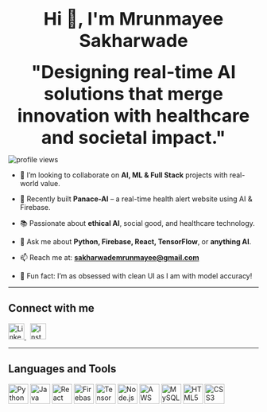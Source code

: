 <h1 align="center"><b><span style="font-size: 36px;">Hi 👋, I'm Mrunmayee Sakharwade</span></h1></b>

<p align="center">
  <b><span style="font-size: 36px;">"Designing real-time AI solutions that merge innovation with healthcare and societal impact."</span></b>
</p>

<p align="left">
  <img src="https://komarev.com/ghpvc/?username=mrunmayeexyz&label=Profile%20views&color=0e75b6&style=flat" alt="profile views" />
</p>

- 🤝 I’m looking to collaborate on **AI, ML & Full Stack** projects with real-world value.
  
- 🚀 Recently built **Panace-AI** – a real-time health alert website using AI & Firebase.
  
- 📚 Passionate about **ethical AI**, social good, and healthcare technology.
  
- 💬 Ask me about **Python, Firebase, React, TensorFlow**, or **anything AI**.
  
- 📫 Reach me at: **sakharwademrunmayee@gmail.com**
  
- 🎯 Fun fact: I’m as obsessed with clean UI as I am with model accuracy!

---

##  Connect with me</b>  
<p align="left">
  <a href="https://www.linkedin.com/in/mrunmayee-sakharwade-090969245/" target="_blank">
    <img src="https://cdn.jsdelivr.net/gh/devicons/devicon/icons/linkedin/linkedin-original.svg" alt="LinkedIn" width="32" height="32"/>
  </a>
  &nbsp;
  <a href="https://instagram.com/_eeyamnurm_" target="_blank">
    <img src="https://upload.wikimedia.org/wikipedia/commons/a/a5/Instagram_icon.png" alt="Instagram" width="32" height="32"/>
  </a>
</p>

---

##  Languages and Tools</b>
<p align="left">
  <img src="https://cdn.jsdelivr.net/gh/devicons/devicon/icons/python/python-original.svg" alt="Python" width="40" height="40"/>
  <img src="https://cdn.jsdelivr.net/gh/devicons/devicon/icons/java/java-original.svg" alt="Java" width="40" height="40"/>
  <img src="https://cdn.jsdelivr.net/gh/devicons/devicon/icons/react/react-original.svg" alt="React" width="40" height="40"/>
  <img src="https://firebase.google.com/downloads/brand-guidelines/PNG/logo-vertical.png" alt="Firebase" width="40" height="40"/>
  <img src="https://cdn.jsdelivr.net/gh/devicons/devicon/icons/tensorflow/tensorflow-original.svg" alt="TensorFlow" width="40" height="40"/>
  <img src="https://cdn.jsdelivr.net/gh/devicons/devicon/icons/nodejs/nodejs-original.svg" alt="Node.js" width="40" height="40"/>
  <img src="https://www.svgrepo.com/show/353443/aws.svg" alt="AWS" width="40" height="40"/>
  <img src="https://cdn.jsdelivr.net/gh/devicons/devicon/icons/mysql/mysql-original.svg" alt="MySQL" width="40" height="40"/>
  <img src="https://cdn.jsdelivr.net/gh/devicons/devicon/icons/html5/html5-original.svg" alt="HTML5" width="40" height="40"/>
  <img src="https://cdn.jsdelivr.net/gh/devicons/devicon/icons/css3/css3-original.svg" alt="CSS3" width="40" height="40"/>
</p>
